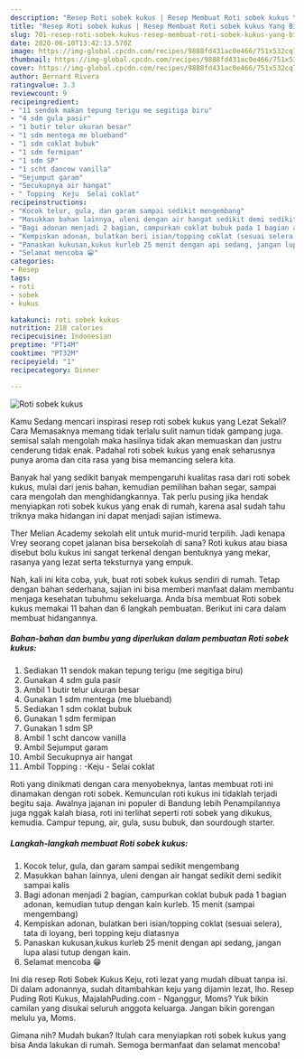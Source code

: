 ```yaml
---
description: "Resep Roti sobek kukus | Resep Membuat Roti sobek kukus Yang Bisa Manjain Lidah"
title: "Resep Roti sobek kukus | Resep Membuat Roti sobek kukus Yang Bisa Manjain Lidah"
slug: 701-resep-roti-sobek-kukus-resep-membuat-roti-sobek-kukus-yang-bisa-manjain-lidah
date: 2020-06-10T13:42:13.570Z
image: https://img-global.cpcdn.com/recipes/9888fd431ac0e466/751x532cq70/roti-sobek-kukus-foto-resep-utama.jpg
thumbnail: https://img-global.cpcdn.com/recipes/9888fd431ac0e466/751x532cq70/roti-sobek-kukus-foto-resep-utama.jpg
cover: https://img-global.cpcdn.com/recipes/9888fd431ac0e466/751x532cq70/roti-sobek-kukus-foto-resep-utama.jpg
author: Bernard Rivera
ratingvalue: 3.3
reviewcount: 9
recipeingredient:
- "11 sendok makan tepung terigu me segitiga biru"
- "4 sdm gula pasir"
- "1 butir telur ukuran besar"
- "1 sdm mentega me blueband"
- "1 sdm coklat bubuk"
- "1 sdm fermipan"
- "1 sdm SP"
- "1 scht dancow vanilla"
- "Sejumput garam"
- "Secukupnya air hangat"
- " Topping  Keju  Selai coklat"
recipeinstructions:
- "Kocok telur, gula, dan garam sampai sedikit mengembang"
- "Masukkan bahan lainnya, uleni dengan air hangat sedikit demi sedikit sampai kalis"
- "Bagi adonan menjadi 2 bagian, campurkan coklat bubuk pada 1 bagian adonan, kemudian tutup dengan kain kurleb. 15 menit (sampai mengembang)"
- "Kempiskan adonan, bulatkan beri isian/topping coklat (sesuai selera), tata di loyang, beri topping keju diatasnya"
- "Panaskan kukusan,kukus kurleb 25 menit dengan api sedang, jangan lupa alasi tutup dengan kain."
- "Selamat mencoba 😁"
categories:
- Resep
tags:
- roti
- sobek
- kukus

katakunci: roti sobek kukus 
nutrition: 218 calories
recipecuisine: Indonesian
preptime: "PT14M"
cooktime: "PT32M"
recipeyield: "1"
recipecategory: Dinner

---
```



![Roti sobek kukus](https://img-global.cpcdn.com/recipes/9888fd431ac0e466/751x532cq70/roti-sobek-kukus-foto-resep-utama.jpg)

Kamu Sedang mencari inspirasi resep roti sobek kukus yang Lezat Sekali? Cara Memasaknya memang tidak terlalu sulit namun tidak gampang juga. semisal salah mengolah maka hasilnya tidak akan memuaskan dan justru cenderung tidak enak. Padahal roti sobek kukus yang enak seharusnya punya aroma dan cita rasa yang bisa memancing selera kita.

Banyak hal yang sedikit banyak mempengaruhi kualitas rasa dari roti sobek kukus, mulai dari jenis bahan, kemudian pemilihan bahan segar, sampai cara mengolah dan menghidangkannya. Tak perlu pusing jika hendak menyiapkan roti sobek kukus yang enak di rumah, karena asal sudah tahu triknya maka hidangan ini dapat menjadi sajian istimewa.

Ther Melian Academy sekolah elit untuk murid-murid terpilih. Jadi kenapa Vrey seorang copet jalanan bisa bersekolah di sana? Roti kukus atau biasa disebut bolu kukus ini sangat terkenal dengan bentuknya yang mekar, rasanya yang lezat serta teksturnya yang empuk.


Nah, kali ini kita coba, yuk, buat roti sobek kukus sendiri di rumah. Tetap dengan bahan sederhana, sajian ini bisa memberi manfaat dalam membantu menjaga kesehatan tubuhmu sekeluarga. Anda bisa membuat Roti sobek kukus memakai 11 bahan dan 6 langkah pembuatan. Berikut ini cara dalam membuat hidangannya.

<!--inarticleads1-->

##### Bahan-bahan dan bumbu yang diperlukan dalam pembuatan Roti sobek kukus:

1. Sediakan 11 sendok makan tepung terigu (me segitiga biru)
1. Gunakan 4 sdm gula pasir
1. Ambil 1 butir telur ukuran besar
1. Gunakan 1 sdm mentega (me blueband)
1. Sediakan 1 sdm coklat bubuk
1. Gunakan 1 sdm fermipan
1. Gunakan 1 sdm SP
1. Ambil 1 scht dancow vanilla
1. Ambil Sejumput garam
1. Ambil Secukupnya air hangat
1. Ambil  Topping : -Keju - Selai coklat


Roti yang dinikmati dengan cara menyobeknya, lantas membuat roti ini dinamakan dengan roti sobek. Kemunculan roti kukus ini tidaklah terjadi begitu saja. Awalnya jajanan ini populer di Bandung lebih Penampilannya juga nggak kalah biasa, roti ini terlihat seperti roti sobek yang dikukus, kemudia. Campur tepung, air, gula, susu bubuk, dan sourdough starter. 

<!--inarticleads2-->

##### Langkah-langkah membuat Roti sobek kukus:

1. Kocok telur, gula, dan garam sampai sedikit mengembang
1. Masukkan bahan lainnya, uleni dengan air hangat sedikit demi sedikit sampai kalis
1. Bagi adonan menjadi 2 bagian, campurkan coklat bubuk pada 1 bagian adonan, kemudian tutup dengan kain kurleb. 15 menit (sampai mengembang)
1. Kempiskan adonan, bulatkan beri isian/topping coklat (sesuai selera), tata di loyang, beri topping keju diatasnya
1. Panaskan kukusan,kukus kurleb 25 menit dengan api sedang, jangan lupa alasi tutup dengan kain.
1. Selamat mencoba 😁


Ini dia resep Roti Sobek Kukus Keju, roti lezat yang mudah dibuat tanpa isi. Di dalam adonannya, sudah ditambahkan keju yang dijamin lezat, lho. Resep Puding Roti Kukus, MajalahPuding.com - Nganggur, Moms? Yuk bikin camilan yang disukai seluruh anggota keluarga. Jangan bikin gorengan melulu ya, Moms. 

Gimana nih? Mudah bukan? Itulah cara menyiapkan roti sobek kukus yang bisa Anda lakukan di rumah. Semoga bermanfaat dan selamat mencoba!
